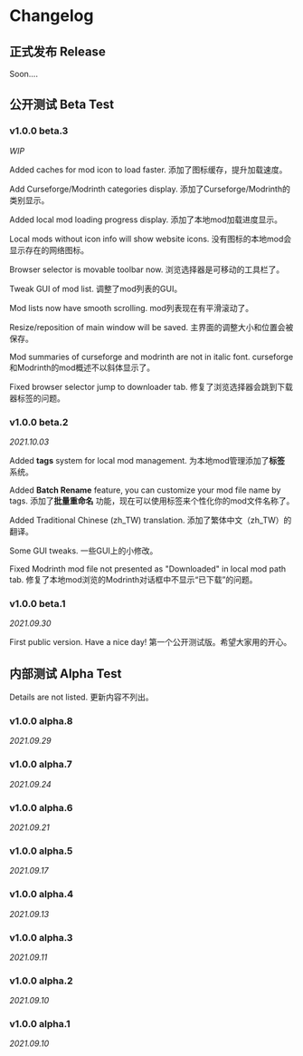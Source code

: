 # Changelog

## 正式发布 Release

Soon....

## 公开测试 Beta Test

### v1.0.0 beta.3

*WIP*

Added caches for mod icon to load faster.
添加了图标缓存，提升加载速度。

Add Curseforge/Modrinth categories display.
添加了Curseforge/Modrinth的类别显示。

Added local mod loading progress display.
添加了本地mod加载进度显示。

Local mods without icon info will show website icons.
没有图标的本地mod会显示存在的网络图标。

Browser selector is movable toolbar now.
浏览选择器是可移动的工具栏了。

Tweak GUI of mod list.
调整了mod列表的GUI。

Mod lists now have smooth scrolling.
mod列表现在有平滑滚动了。

Resize/reposition of main window will be saved.
主界面的调整大小和位置会被保存。

Mod summaries of curseforge and modrinth are not in italic font.
curseforge和Modrinth的mod概述不以斜体显示了。

Fixed browser selector jump to downloader tab.
修复了浏览选择器会跳到下载器标签的问题。

### v1.0.0 beta.2

*2021.10.03*

Added **tags** system for local mod management.
为本地mod管理添加了**标签** 系统。 

Added **Batch Rename** feature, you can customize your mod file name by tags.
添加了**批量重命名** 功能，现在可以使用标签来个性化你的mod文件名称了。

Added Traditional Chinese (zh_TW) translation.
添加了繁体中文（zh_TW）的翻译。

Some GUI tweaks.
一些GUI上的小修改。

Fixed Modrinth mod file not presented as "Downloaded" in local mod path tab.
修复了本地mod浏览的Modrinth对话框中不显示“已下载”的问题。

### v1.0.0 beta.1

*2021.09.30*

First public version. Have a nice day!
第一个公开测试版。希望大家用的开心。

## 内部测试 Alpha Test

Details are not listed.
更新内容不列出。

### v1.0.0 alpha.8

*2021.09.29*

### v1.0.0 alpha.7

*2021.09.24*

### v1.0.0 alpha.6

*2021.09.21*

### v1.0.0 alpha.5

*2021.09.17*

### v1.0.0 alpha.4

*2021.09.13*

### v1.0.0 alpha.3

*2021.09.11*

### v1.0.0 alpha.2

*2021.09.10*

### v1.0.0 alpha.1

*2021.09.10*

